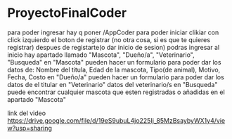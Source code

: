 # ProyectoFinalCoder

para poder ingresar hay q poner /AppCoder para poder iniciar
clikiar con click izquierdo el boton de registrar (no otra cosa, si es que te quieres registrar)
despues de registarte(o dar inicio de sesion) podras ingresar al inicio
hay apartado llamado "Mascota", "Dueño/a", "Veterinario", "Busqueda"
en "Mascota" pueden hacer un formulario para poder dar los datos de: Nombre del titula, Edad de la mascota, Tipo(de animal), Motivo, Fecha, Costo
en "Dueño/a" pueden hacer un formulario para poder dar los datos de el titular 
en "Veterinario" datos del veterinario/s
en "Busqueda" puede encontrar cualquier mascota que esten registradas o añadidas en el apartado "Mascota"

link del video
https://drive.google.com/file/d/19eS9ubuL4jo225Ij_85MzBsaybyWX1y4/view?usp=sharing
